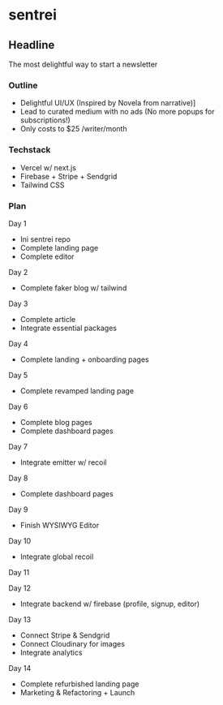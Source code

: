 # sentrei

## Headline

The most delightful way to start a newsletter

### Outline

- Delightful UI/UX (Inspired by Novela from narrative)]
- Lead to curated medium with no ads (No more popups for subscriptions!)
- Only costs to \$25 /writer/month

### Techstack

- Vercel w/ next.js
- Firebase + Stripe + Sendgrid
- Tailwind CSS

### Plan

Day 1

- Ini sentrei repo
- Complete landing page
- Complete editor

Day 2

- Complete faker blog w/ tailwind

Day 3

- Complete article
- Integrate essential packages

Day 4

- Complete landing + onboarding pages

Day 5

- Complete revamped landing page

Day 6

- Complete blog pages
- Complete dashboard pages

Day 7

- Integrate emitter w/ recoil

Day 8

- Complete dashboard pages

Day 9

- Finish WYSIWYG Editor

Day 10

- Integrate global recoil

Day 11

Day 12

- Integrate backend w/ firebase (profile, signup, editor)

Day 13

- Connect Stripe & Sendgrid
- Connect Cloudinary for images
- Integrate analytics

Day 14

- Complete refurbished landing page
- Marketing & Refactoring + Launch
